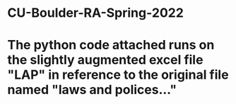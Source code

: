 # CU-Boulder-RA-Spring-2022
# The python code attached runs on the slightly augmented excel file "LAP" in reference to the original file named "laws and polices..."